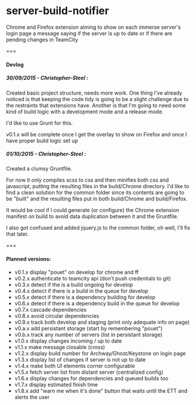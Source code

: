 # server-build-notifier
Chrome and Firefox extension aiming to show on each immerse server's login page a message saying if the server is up to date or if there are pending changes in TeamCity

===

#### Devlog

##### 30/09/2015 - Christopher-Steel : 
Created basic project structure, needs more work.
One thing I've already noticed is that keeping the code tidy is going to be a slight challenge due to the restraints that extensions have. Another is that I'm going to need some kind of build logic with a development mode and a release mode.

I'd like to use Grunt for this.

v0.1.x will be complete once I get the overlay to show on Firefox and once I have proper build logic set up

##### 01/10/2015 - Christopher-Steel :
Created a clumsy Gruntfile.

For now it only compiles scss to css and then minifies both css and javascript, putting the resulting files in the build/Chrome directory. I'd like to find a clean solution for the common folder since its contents are going to be "built" and the resulting files put in both build/Chrome and build/Firefox.

It would be cool if I could generate (or configure) the Chrome extension manifest on build to avoid data duplication between it and the Gruntfile.

I also got confused and added jquery.js to the common folder, oh well, I'll fix that later.

===

#### Planned versions:
- v0.1.x display "pouet" on develop for chrome and ff
- v0.2.x authenticate to teamcity api (don't push credentials to git)
- v0.3.x detect if the is a build ongoing for develop
- v0.4.x detect if there is a build in the queue for develop
- v0.5.x detect if there is a dependency building for develop
- v0.6.x detect if there is a dependency build in the queue for develop
- v0.7.x cascade dependencies
- v0.8.x avoid circular dependencies
- v0.9.x track both develop and staging (print only adequate info on page)
- v0.a.x add persistant storage (start by remembering "pouet")
- v0.b.x track any number of servers (list in persistant storage)
- v1.0.x display changes incoming / up to date
- v1.1.x make message closable (cross)
- v1.2.x display build number for Archway/Ghost/Keystone on login page
- v1.3.x display list of changes if server is not up to date
- v1.4.x make both UI elements corner configurable
- v1.5.x fetch server list from distant server (centralized config)
- v1.6.x display changes for dependencies and queued builds too
- v1.7.x display estimated finish time
- v1.8.x add "warn me when it's done" button that waits until the ETT and alerts the user
